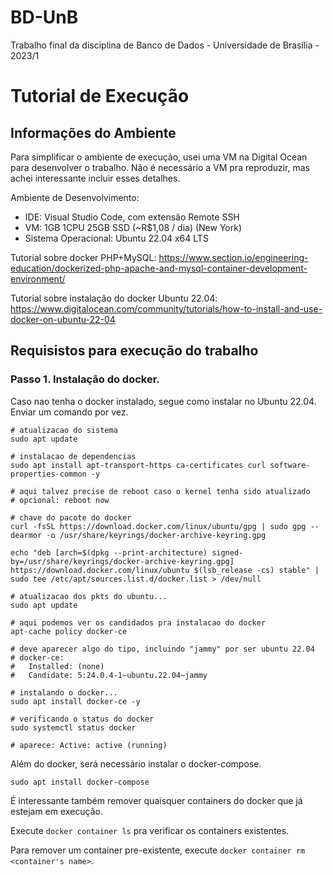 # BD-UnB
Trabalho final da disciplina de Banco de Dados - Universidade de Brasília - 2023/1

# Tutorial de Execução

## Informações do Ambiente

Para simplificar o ambiente de execução, usei uma VM na Digital Ocean para desenvolver o trabalho. Não é necessário a VM pra reproduzir, mas achei interessante incluir esses detalhes.

Ambiente de Desenvolvimento:
- IDE: Visual Studio Code, com extensão Remote SSH
- VM: 1GB 1CPU 25GB SSD (~R$1,08 / dia) (New York)
- Sistema Operacional: Ubuntu 22.04 x64 LTS 

Tutorial sobre docker PHP+MySQL: https://www.section.io/engineering-education/dockerized-php-apache-and-mysql-container-development-environment/

Tutorial sobre instalação do docker Ubuntu 22.04: https://www.digitalocean.com/community/tutorials/how-to-install-and-use-docker-on-ubuntu-22-04

## Requisistos para execução do trabalho

### Passo 1. Instalação do docker.

Caso nao tenha o docker instalado, segue como instalar no Ubuntu 22.04.
Enviar um comando por vez.

```
# atualizacao do sistema
sudo apt update

# instalacao de dependencias
sudo apt install apt-transport-https ca-certificates curl software-properties-common -y

# aqui talvez precise de reboot caso o kernel tenha sido atualizado
# opcional: reboot now

# chave do pacote do docker
curl -fsSL https://download.docker.com/linux/ubuntu/gpg | sudo gpg --dearmor -o /usr/share/keyrings/docker-archive-keyring.gpg

echo "deb [arch=$(dpkg --print-architecture) signed-by=/usr/share/keyrings/docker-archive-keyring.gpg] https://download.docker.com/linux/ubuntu $(lsb_release -cs) stable" | sudo tee /etc/apt/sources.list.d/docker.list > /dev/null

# atualizacao dos pkts do ubuntu...
sudo apt update

# aqui podemos ver os candidados pra instalacao do docker
apt-cache policy docker-ce

# deve aparecer algo do tipo, incluindo "jammy" por ser ubuntu 22.04
# docker-ce:
#   Installed: (none)
#   Candidate: 5:24.0.4-1~ubuntu.22.04~jammy

# instalando o docker...
sudo apt install docker-ce -y

# verificando o status do docker
sudo systemctl status docker

# aparece: Active: active (running)
```

Além do docker, será necessário instalar o docker-compose.

```
sudo apt install docker-compose
```

É interessante também remover quaisquer containers do docker que já estejam em execução.

Execute `docker container ls` pra verificar os containers existentes. 

Para remover um container pre-existente, execute `docker container rm <container's name>`. 